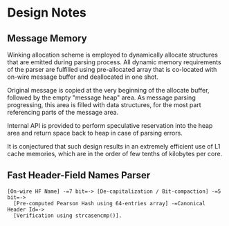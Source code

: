 # Design Notes

## Message Memory

Winking allocation scheme is employed to dynamically allocate structures
that are emitted during parsing process. All dynamic memory requirements of
the parser are fulfilled using pre-allocated array that is co-located with
on-wire message buffer and deallocated in one shot.

Original message is copied at the very beginning of the allocate buffer,
followed by the empty "message heap" area. As message parsing progressing,
this area is filled with data structures, for the most part referencing parts
of the message area.

Internal API is provided to perform speculative reservation into the heap
area and return space back to heap in case of parsing errors.

It is conjectured that such design results in an extremely efficient use
of L1 cache memories, which are in the order of few tenths of kilobytes
per core.

## Fast Header-Field Names Parser

```
[On-wire HF Name] -=7 bit=-> [De-capitalization / Bit-compaction] -=5 bit=->
  [Pre-computed Pearson Hash using 64-entries array] -=Canonical Header Id=->
  [Verification using strcasencmp()].
```
